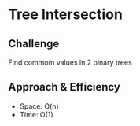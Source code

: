 # Tree Intersection

## Challenge

Find commom values in 2 binary trees

## Approach & Efficiency

- Space: O(n)
- Time: O(1)
